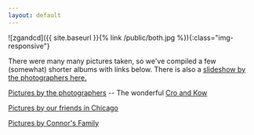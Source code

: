 ```yaml
---
layout: default
---
```


![zgandcd]({{ site.baseurl }}{% link /public/both.jpg %}){:class="img-responsive"}

There were many many pictures taken, so we've compiled a few (somewhat) shorter albums with links below. There is also a
[slideshow by the photographers here.](https://www.croandkowlove.com/zoe-connor)

[Pictures by the photographers](https://photos.app.goo.gl/sH6RaJ7KKf17oCTB6) -- The wonderful [Cro and Kow](https://www.croandkowlove.com)

[Pictures by our friends in Chicago](https://photos.app.goo.gl/wRCdgRWRyR9agjzh7)

[Pictures by Connor's Family](https://photos.app.goo.gl/sovaTzATW5V71z5h7)

